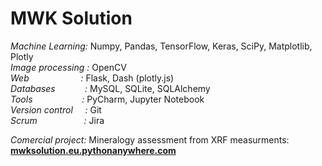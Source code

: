 # MWK Solution
*Machine Learning:* Numpy, Pandas, TensorFlow, Keras, SciPy, Matplotlib, Plotly  
*Image processing :*	OpenCV  
*Web                     :*	Flask, 	Dash (plotly.js)  
*Databases            :*	MySQL, SQLite, SQLAlchemy  
*Tools                    :*	PyCharm, Jupyter Notebook  
*Version control     :* Git  
*Scrum                   :* Jira  

*Comercial project:* Mineralogy assessment from XRF measurments: **[mwksolution.eu.pythonanywhere.com](https://mwksolution.eu.pythonanywhere.com)**  
